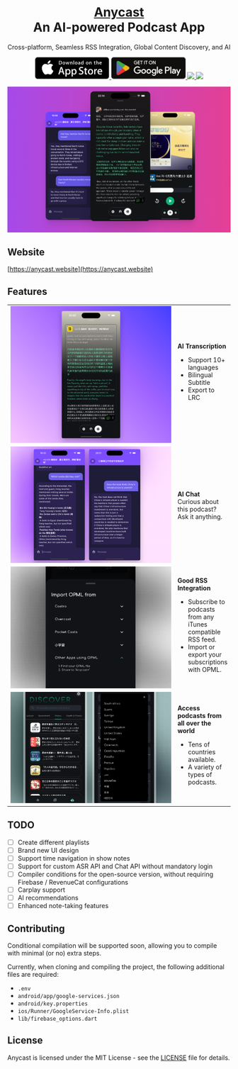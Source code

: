 <h1 align="center" style="border-bottom: none">
    <b>
        <a href="https://anycast.website">Anycast</a><br>
    </b>
    An AI-powered Podcast App<br>
</h1>

<p align="center">
    Cross-platform, Seamless RSS Integration, Global Content Discovery, and AI
</p>

<p align="center">
<a href="https://apps.apple.com/hk/app/anycast/id6499069246">
<img height="50" src="docs/img/appstore.svg" />
</a>
<a href="https://groups.google.com/g/anycastplus/c/MW2VDoMNWQU">
<img height="50" src="docs/img/playstore.svg" />
</a>
<a href="https://www.producthunt.com/posts/anycast?embed=true&utm_source=badge-featured&utm_medium=badge&utm_souce=badge-anycast">
<img height="50" src="https://api.producthunt.com/widgets/embed-image/v1/featured.svg?post_id=479006&theme=dark" />
</a>
<a href="https://t.me/+GlVRhl1nEVk2MmNl">
<img height="50" src="https://upload.wikimedia.org/wikipedia/commons/8/83/Telegram_2019_Logo.svg" />
</a>
</p>

<p align="center">
<img src="docs/img/main.png" />
</p>

## Website

[https://anycast.website](https://anycast.website)

## Features
<!-- | Feature | Description | Image |
| --- | --- | --- |
| AI Transcription | AI transcribes your podcast | ![AI Transcription](docs/img/feat_ai_trans.png)  -->

<table>
<tr>
<td style="width: 75%"> <img src="docs/img/feat_ai_trans.png" /></td>
<td>
<b>AI Transcription</b>
<br>
<ul>
<li>Support 10+ languages</li>
<li>Bilingual Subtitle</li>
<li>Export to LRC</li>
</ul>
</td>
</tr>
<tr>
<td> <img src="docs/img/feat_ai_chat.png" /></td>
<td>
<b>AI Chat</b>
<br>
Curious about this podcast? Ask it anything.
</td>
</tr>
<tr>
<td> <img src="docs/img/feat_rss.png" /></td>
<td>
<b>Good RSS Integration</b>
<br>
<ul>
<li>Subscribe to podcasts from any iTunes compatible RSS feed.</li>
<li>Import or export your subscriptions with OPML.</li>
</ul>
</td>
</tr>
<tr>
<td> <img src="docs/img/feat_country.png" /></td>
<td>
<b>Access podcasts from all over the world</b>
<br>
<ul>
<li>Tens of countries available.</li>
<li>A variety of types of podcasts.</li>
</ul>
</td>
</tr>
</table>

## TODO

- [ ] Create different playlists
- [ ] Brand new UI design
- [ ] Support time navigation in show notes
- [ ] Support for custom ASR API and Chat API without mandatory login
- [ ] Compiler conditions for the open-source version, without requiring Firebase / RevenueCat configurations
- [ ] Carplay support
- [ ] AI recommendations
- [ ] Enhanced note-taking features

## Contributing

Conditional compilation will be supported soon, allowing you to compile with minimal (or no) extra steps.

Currently, when cloning and compiling the project, the following additional files are required:

- `.env`
- `android/app/google-services.json`
- `android/key.properties`
- `ios/Runner/GoogleService-Info.plist`
- `lib/firebase_options.dart`

## License

Anycast is licensed under the MIT License - see the [LICENSE](LICENSE) file for details.

